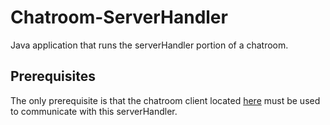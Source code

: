 # Chatroom-ServerHandler
Java application that runs the serverHandler portion of a chatroom.

## Prerequisites
The only prerequisite is that the chatroom client located [here](https://github.com/krm534/Chatroom-Client) must be used to communicate with this serverHandler.
